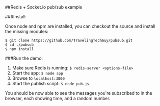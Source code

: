 ##Redis + Socket.io pub/sub example

###Install:

Once node and npm are installed, you can checkout the source and install the missing modules:

	$ git clone https://github.com/TravelingTechGuy/pubsub.git
	$ cd ./pubsub
	$ npm install

###Run the demo:
1. Make sure Redis is running: `$ redis-server <options-file>`
2. Start the app: `$ node app`
3. Browse to `localhost:3000`
4. Start the publish script: `$ node pub.js`

You should be now able to see the messages you're subscribed to in the browser, each showing time, and a random number.